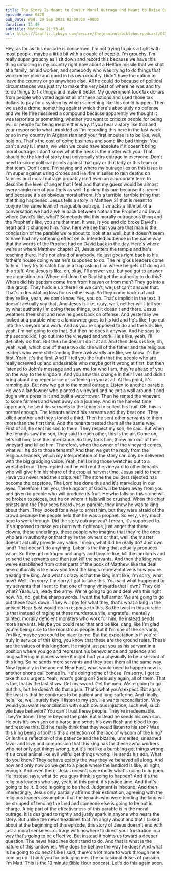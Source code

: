 ```yaml
---
title: The Story Is Meant to Conjur Moral Outrage and Meant to Raise Questions About the Main Character's Character
episode_num: 0478
pub_date: Wed, 29 Sep 2021 02:00:00 +0000
duration: 11:46
subtitle: Matthew 21:33-46
url: https://traffic.libsyn.com/secure/thetenminutebiblehourpodcast/0478_-_The_Story_Is_Meant_to_Conjur_Moral_Outrage_and_Meant_to_Raise_Questions_About_the_Main_Characters_Character.mp3
---
```


 Hey, as far as this episode is concerned, I'm not trying to pick a fight with most people, maybe a little bit with a couple of people. I'm grouchy. I'm really super grouchy as I sit down and record this because we have this thing unfolding in my country right now about a Hellfire missile that we shot at a family, an aid worker, and somebody who was trying to do things that were redemptive and good in his own country. Didn't have the option to leave the country or go anywhere else. All he could do because of political circumstances was just try to make the very best of where he was and try to do things to fix things and make it better. My government took tax dollars from people who voted against all of these actions and used those tax dollars to pay for a system by which something like this could happen. Then we used a drone, something against which there's absolutely no defense and we Hellfire missileed a compound because apparently we thought it was terrorists or something, whether you want to criticize people for being evil or people for being inept either way. If you hear a story like that and your response to what unfolded as I'm recording this here in the last week or so in my country in Afghanistan and your first impulse is to be like, well, hold on. That's the cost of doing business and some like bad things. You can't always. I mean, we wish we could have absolute if it doesn't bring moral outrage. I don't know what the heck is the matter with you. That should be the kind of story that universally stirs outrage in everyone. Don't need to score political points against that guy or that lady or this team or that team. Don't care. I'm saying and where my outrage lies on this issue is I'm super against using drones and Hellfire missiles to rain deaths on families and moral outrage probably isn't even an appropriate term to describe the level of anger that I feel and that my guess would be almost every single one of you feels as well. I picked this one because it's recent and because it's an obvious moral affront. It's a terrible, terrible thing that that thing happened. Jesus tells a story in Matthew 21 that is meant to conjure the same level of inarguable outrage. It smacks a little bit of a conversation we had a while back between Nathan the Prophet and David where David's like, what? Somebody did this morally outrageous thing and the Prophet's like, you are that man. It was, is you and did broke David's heart and it changed him. Now, here we see that you are that man is the conclusion of the parable we're about to look at as well, but it doesn't seem to have had any softening effect on its intended audience in the same way that the words of the Prophet had on David back in the day. Here's where we're at where Matthew chapter 21, Jesus enters the temple and he's teaching there. He's not afraid of anybody. He just goes right back to his father's house doing what he's supposed to do. The religious leaders come to him. They try to catch him in a trap asking him where he gets off doing all this stuff. And Jesus is like, oh, okay, I'll answer you, but you got to answer me a question too. Where did John the Baptist get the authority to do this? Where did his baptism come from from heaven or from men? They go into a little group. They huddle up there like we can't, we just can't answer that. That's a devastating loss for us either way. So they come back out and they're like, yeah, we don't know. Yes, you do. That's implicit in the text. It doesn't actually say that. And Jesus is like, okay, well, neither will I tell you by what authority I'm doing these things, but it doesn't end there. Jesus weathers their shot and now he goes back on offense. And yesterday we looked at a parable where a landowner goes to his kid and he's like, I go out into the vineyard and work. And as you're supposed to do and the kids like, yeah, I'm not going to do that. But then he does it anyway. And he says to the second kid, I go out into the vineyard and work. He's like, yeah, I'll definitely do that. But then he doesn't do it at all. And then Jesus is like, oh, yeah, well, which one of these two did the will of the father and the religious leaders who were still standing there awkwardly are like, we know it's the first. Yeah, it's the first. And I'll tell you the truth that the people who are really screwed up and undesirable who maybe got it wrong at first, but then listened to John's message and saw me for who I am, they're ahead of you on the way to the kingdom. And you saw this change in their lives and didn't bring about any repentance or softening in you at all. At this point, it's ramping up. But now we get to the moral outrage. Listen to another parable. He was a landowner who planted a vineyard and he put a wall around it and dug a wine press in it and built a watchtower. Then he rented the vineyard to some farmers and went away on a journey. And in the harvest time approach, he sent his servants to the tenants to collect his fruit. Oh, this is normal enough. The tenants seized his servants and they beat one. They killed another and they stoned a third. Then he sent other servants to them more than the first time. And the tenants treated them all the same way. First of all, he sent his son to them. They respect my son, he said. But when the tenants saw the son, they said to each other, this is the air. Come on, let's kill him, take the inheritance. So they took him, threw him out of the vineyard and killed him. Therefore, when the owner of the vineyard comes, what will he do to those tenants? And then we get the reply from the religious leaders, which my interpretation of the story can only be delivered with the big grudging voice. Yeah, he'll bring those wretches out to a wretched end. They replied and he will rent the vineyard to other tenants who will give him his share of the crop at harvest time, Jesus said to them. Have you never read the scriptures? The stone the builders rejected has become the capstone. The Lord has done this and it's marvelous in our eyes. Therefore, I tell you, the kingdom of God will be taken away from you and given to people who will produce its fruit. He who falls on this stone will be broken to pieces, but he on whom it falls will be crushed. When the chief priests and the Pharisees heard Jesus parable, they knew he was talking about them. They looked for a way to arrest him, but they were afraid of the crowd because the people held that he was a prophet. So very, very much here to work through. Did the story outrage you? I mean, it's supposed to. It's supposed to make you burn with righteous, just anger that these clowns, these underlings, these people who imagine that they're the ones who are in authority or that they're the owners or that, well, the master doesn't actually provide any value. I mean, what did he really do? Just own land? That doesn't do anything. Labor is the thing that actually produces value. So they get outraged and angry and they're like, kill the landlords and so send the servants and then just kill the servants. And then the king who we've established from other parts of the book of Matthew, like the deal here culturally is like how you treat the king's representative is how you're treating the king. And what's crazy is that the king isn't like, I'm sorry, what now? Well, I'm sorry. I'm sorry. I got to take this. You said what happened to my servants that I sent to that one of many vineyards that I own? They did what? Yeah. Uh, ready the army. We're going to go and deal with this right now. No, no, get the sharp swords. I want the full armor. We are going to go put these fools down. They will pay for what they, that's what a king in the ancient Near East would do in response to this. So the twist in this parable is that instead of raging at these murderous vile, ungrateful, mentally tainted, morally deficient monsters who work for him, he instead sends more servants. Maybe you could read that and be like, dang, like I'm glad you're being nice to the monstrous people. But if I'm one of the servants, I'm like, maybe you could be nicer to me. But the expectation is if you're truly in service of this king, you know that these are the ground rules. These are the values of this kingdom. He might just put you as his servant in a position where you go and represent his benevolence and patience and long suffering in places where it might hurt you physically to be a servant of this king. So he sends more servants and they treat them all the same way. Now typically in the ancient Near East, what would need to happen now is another phone call comes in. He's doing some of these. I'm sorry. I got to take this as urgent. Yeah, what's going on? Seriously again, all of them. That is the, that is the last straw. Get my sword. Get the men. We're going to go put this, but he doesn't do that again. That's what you'd expect. But again, the twist is that he continues to be patient and long suffering. And finally, he's like, well, surely they'll listen to my son. He wants reconciliation. Why would you want reconciliation with such obvious injustice, such evil, such vile base behavior? You can't trust these people. They're irredeemable. They're done. They're beyond the pale. But instead he sends his own son. He puts his own son on a horse and sends his own flesh and blood to go and resolve this. Did he really think that they would listen to his son? Was this king being a fool? Is this a reflection of the lack of wisdom of the king? Or is this a reflection of the patience and the bizarre, unmerited, unearned favor and love and compassion that this king has for these awful workers who not only get things wrong, but it's not like a bumbling get things wrong. It's a cruel animal like evil willful get things wrong. He sends his son. What do you know? They behave exactly the way they've behaved all along. And now and only now do we get to a place where the landlord is like, all right, enough. And even there. Jesus doesn't say exactly what's going to happen. He instead says, what do you guys think is going to happen? And it's the religious leaders who say, yeah, at this point, it's justice time. And that's going to be it. Blood is going to be shed. Judgment is inbound. And then interestingly, Jesus only partially affirms their estimation, agreeing with the religious leaders assumption that the tenants who were tending the land will be stripped of tending the land and someone else is going to be put in charge. A big part of the effectiveness of this parable is in the moral outrage. It is designed to rightly and justly spark in anyone who hears the story. But unlike the news headlines that I'm angry about and that I talked about at the beginning of this episode, this story of Jesus doesn't end with just a moral senseless outrage with nowhere to direct your frustration in a way that's going to be effective. But instead it points us toward a deeper question. The news headlines don't tend to do. And that is what is the nature of this landowner. Why does he behave the way he does? And what is he going to do next? Like I said, there's a lot more to work through here coming up. Thank you for indulging me. The occasional doses of passion. I'm Matt. This is the 10 minute Bible Hour podcast. Let's do this again soon.
